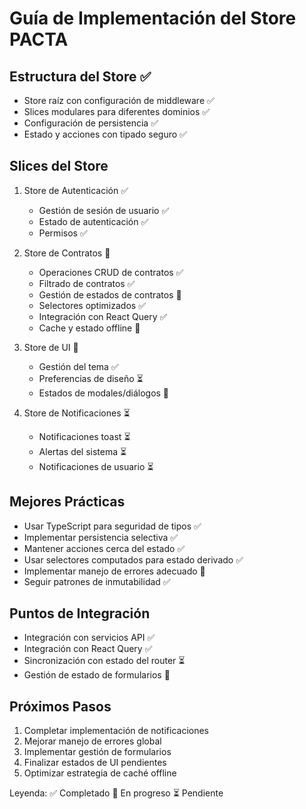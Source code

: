 # Guía de Implementación del Store PACTA

## Estructura del Store ✅
- Store raíz con configuración de middleware ✅
- Slices modulares para diferentes dominios ✅
- Configuración de persistencia ✅
- Estado y acciones con tipado seguro ✅

## Slices del Store
1. Store de Autenticación ✅
   - Gestión de sesión de usuario ✅
   - Estado de autenticación ✅
   - Permisos ✅

2. Store de Contratos 🔄
   - Operaciones CRUD de contratos ✅
   - Filtrado de contratos ✅
   - Gestión de estados de contratos 🔄
   - Selectores optimizados ✅
   - Integración con React Query ✅
   - Cache y estado offline 🔄

3. Store de UI 🔄
   - Gestión del tema ✅
   - Preferencias de diseño ⏳
   - Estados de modales/diálogos 🔄

4. Store de Notificaciones ⏳
   - Notificaciones toast ⏳
   - Alertas del sistema ⏳
   - Notificaciones de usuario ⏳

## Mejores Prácticas
- Usar TypeScript para seguridad de tipos ✅
- Implementar persistencia selectiva ✅
- Mantener acciones cerca del estado ✅
- Usar selectores computados para estado derivado ✅
- Implementar manejo de errores adecuado 🔄
- Seguir patrones de inmutabilidad ✅

## Puntos de Integración
- Integración con servicios API ✅
- Integración con React Query ✅
- Sincronización con estado del router ⏳
- Gestión de estado de formularios 🔄

## Próximos Pasos
1. Completar implementación de notificaciones
2. Mejorar manejo de errores global
3. Implementar gestión de formularios
4. Finalizar estados de UI pendientes
5. Optimizar estrategia de caché offline

Leyenda:
✅ Completado
🔄 En progreso
⏳ Pendiente